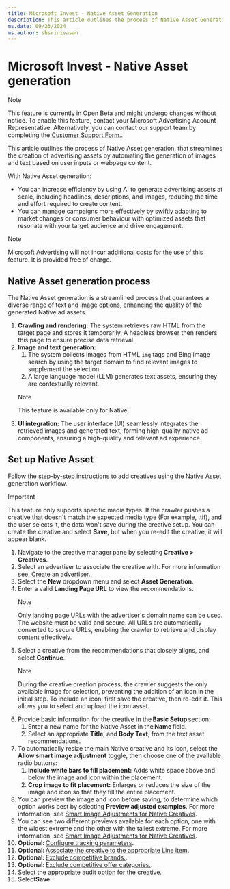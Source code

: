```yaml
---
title: Microsoft Invest - Native Asset Generation
description: This article outlines the process of Native Asset Generation for Microsoft Invest.
ms.date: 09/23/2024
ms.author: shsrinivasan
---
```


# Microsoft Invest - Native Asset generation

> [!NOTE]
> This feature is currently in Open Beta and might undergo changes without notice. To enable this feature, contact your Microsoft Advertising Account Representative. Alternatively, you can contact our support team by completing the [Customer Support Form.](https://support.ads.microsoft.com).

This article outlines the process of Native Asset generation, that streamlines the creation of advertising assets by automating the generation of images and text based on user inputs or webpage content.

With Native Asset generation:

- You can increase efficiency by using AI to generate advertising assets at scale, including headlines, descriptions, and images, reducing the time and effort required to create content.
- You can manage campaigns more effectively by swiftly adapting to market changes or consumer behaviour with optimized assets that resonate with your target audience and drive engagement.

> [!NOTE]
> Microsoft Advertising will not incur additional costs for the use of this feature. It is provided free of charge.

## Native Asset generation process

The Native Asset generation is a streamlined process that guarantees a diverse range of text and image options, enhancing the quality of the generated Native ad assets.

1. **Crawling and rendering:** The system retrieves raw HTML from the target page and stores it temporarily. A headless browser then renders this page to ensure precise data retrieval.
1. **Image and text generation:**
    1. The system collects images from HTML `img` tags and Bing image search by using the target domain to find relevant images to supplement the selection.
    1. A large language model (LLM) generates text assets, ensuring they are contextually relevant.
    > [!NOTE]
    > This feature is available only for Native.
1. **UI integration:** The user interface (UI) seamlessly integrates the retrieved images and generated text, forming high-quality native ad components, ensuring a high-quality and relevant ad experience.

## Set up Native Asset

Follow the step-by-step instructions to add creatives using the Native Asset generation workflow.

> [!IMPORTANT]
> This feature only supports specific media types. If the crawler pushes a creative that doesn't match the expected media type (For example, .tif), and the user selects it, the data won't save during the creative setup. You can create the creative and select **Save**, but when you re-edit the creative, it will appear blank.

1. Navigate to the creative manager pane by selecting **Creative > Creatives**.
1. Select an advertiser to associate the creative with. For more information see, [Create an advertiser.](create-an-advertiser.md).
1. Select the **New** dropdown menu and select **Asset Generation**.
1. Enter a valid **Landing Page URL** to view the recommendations.
    > [!NOTE]
    > Only landing page URLs with the advertiser's domain name can be used. The website must be valid and secure. All URLs are automatically converted to secure URLs, enabling the crawler to retrieve and display content effectively.
1. Select a creative from the recommendations that closely aligns, and select **Continue**.
    > [!NOTE]
    > During the creative creation process, the crawler suggests the only available image for selection, preventing the addition of an icon in the initial step. To include an icon, first save the creative, then re-edit it. This allows you to select and upload the icon asset.
1. Provide basic information for the creative in the **Basic Setup** section:
    1. Enter a new name for the Native Asset in the **Name** field.
    1. Select an appropriate **Title**, and **Body Text**, from the text asset recommendations.
1. To automatically resize the main Native creative and its icon, select the **Allow smart image adjustment** toggle, then choose one of the available radio buttons:
    1. **Include white bars to fill placement:** Adds white space above and below the image and icon within the placement.
    1. **Crop image to fit placement:** Enlarges or reduces the size of the image and icon so that they fill the entire placement. <br>
1. You can preview the image and icon before saving, to determine which option works best by selecting **Preview adjusted examples**. For more information, see [Smart Image Adjustments for Native Creatives](smart-image-adjustments-for-native-creatives.md).
1. You can see two different previews available for each option, one with the widest extreme and the other with the tallest extreme. For more information, see [Smart Image Adjustments for Native Creatives](smart-image-adjustments-for-native-creatives.md).
1. **Optional:** [Configure tracking parameters](configuring-tracking-for-creatives.md).
1. **Optional:** [Associate the creative to the appropriate Line item](associate-line-items-with-a-creative.md).
1. **Optional:** [Exclude competitive brands.](exclude-competitive-brands-for-a-creative.md).
1. **Optional:** [Exclude competitive offer categories.](exclude-competitive-offer-categories-for-a-creative.md).
1. Select the appropriate [audit option](select-an-audit-option-for-a-creative.md) for the creative.
1. Select**Save**.

